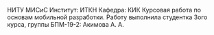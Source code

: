 НИТУ МИСиС Институт: ИТКН Кафедра: КИК Курсовая работа по основам мобильной разработки. 
Работу выполнила студентка 3ого курса, группы БПМ-19-2: Акимова А. А.
